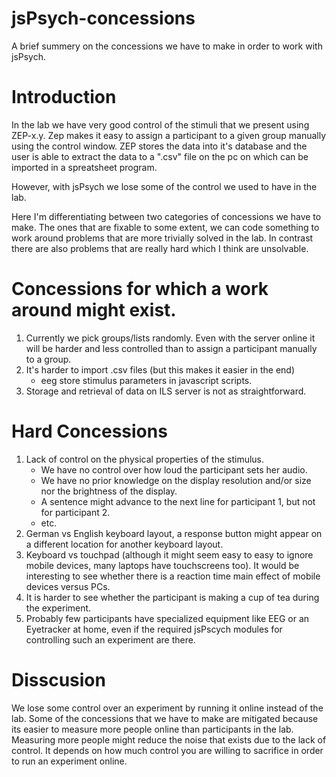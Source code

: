 # jsPsych-concessions
A brief summery on the concessions we have to make in order to work with jsPsych.

# Introduction
In the lab we have very good control of the stimuli that we present using ZEP-x.y.
Zep makes it easy to assign a participant to a given group manually using the
control window. ZEP stores the data into it's database and the user is able
to extract the data to a ".csv" file on the pc on which can be imported in a
spreatsheet program.

However, with jsPsych we lose some of the control we used to have in the lab.

Here I'm differentiating between two categories of concessions we have to make.
The ones that are fixable to some extent, we can code something to work
around problems that are more trivially solved in the lab. In contrast there
are also problems that are really hard which I think are unsolvable.

# Concessions for which a work around might exist.
1. Currently we pick groups/lists randomly. Even with the server online it will
   be harder and less controlled than to assign a participant manually to
   a group.
2. It's harder to import .csv files (but this makes it easier in the end)
    - eeg store stimulus parameters in javascript scripts.
3. Storage and retrieval of data on ILS server is not as straightforward.

# Hard Concessions
1. Lack of control on the physical properties of the stimulus.
    - We have no control over how loud the participant sets her audio.
    - We have no prior knowledge on the display resolution and/or size nor
      the brightness of the display.
    - A sentence might advance to the next line for participant 1, but not
      for participant 2.
    - etc.
2. German vs English keyboard layout, a response button might appear on a
   different location for another keyboard layout.
3. Keyboard vs touchpad (although it might seem easy to easy to ignore
   mobile devices, many laptops have touchscreens too).
   It would be interesting to see whether there is a reaction time main
   effect of mobile devices versus PCs.
4. It is harder to see whether the participant is making a cup of tea during
   the experiment.
5. Probably few participants have specialized equipment like EEG or 
   an Eyetracker at home, even if the required jsPscych modules for
   controlling such an experiment are there.

# Disscusion
We lose some control over an experiment by running it online instead of the
lab. Some of the concessions that we have to make are mitigated because its easier
to measure more people online than participants in the lab. Measuring more
people might reduce the noise that exists due to the lack of control.
It depends on how much control you are willing to sacrifice in order to
run an experiment online.
